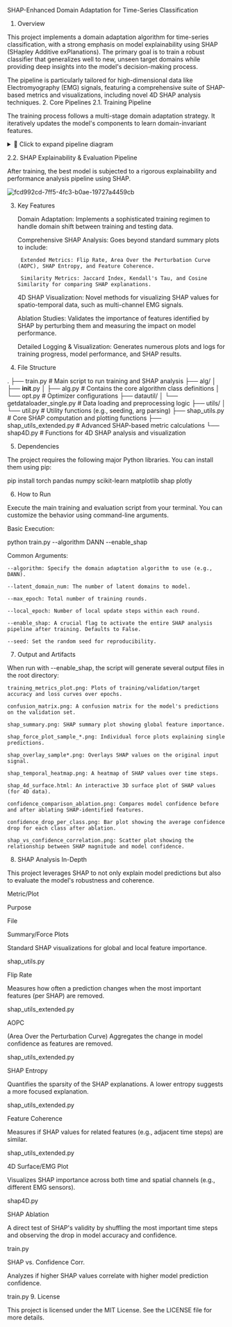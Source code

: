 SHAP-Enhanced Domain Adaptation for Time-Series Classification
1. Overview

This project implements a domain adaptation algorithm for time-series classification, with a strong emphasis on model explainability using SHAP (SHapley Additive exPlanations). The primary goal is to train a robust classifier that generalizes well to new, unseen target domains while providing deep insights into the model's decision-making process.

The pipeline is particularly tailored for high-dimensional data like Electromyography (EMG) signals, featuring a comprehensive suite of SHAP-based metrics and visualizations, including novel 4D SHAP analysis techniques.
2. Core Pipelines
2.1. Training Pipeline

The training process follows a multi-stage domain adaptation strategy. It iteratively updates the model's components to learn domain-invariant features.
<details> <summary>📘 Click to expand pipeline diagram</summary>	
	
	        +--------------------------+
		|      Input Data          |
		| (Train, Valid, Target)   |
	        +--------------------------+
		             |
		             v
		+--------------------------+
		|  Initialize Algorithm    |
		|   (e.g., DANN, CDAN)     |
		+--------------------------+   

        //=============================\\
       ||        Training Loop         ||
        \\=============================//
                     |
                     v
    +--------------------------------+        +--------------------------------+
    | 1. Feature Updater (A)         | -----> | 2. Latent Domain Characterizer |
    | (Update All model params)      |        |     (Adversarial training)     |
    +--------------------------------+        +--------------------------------+
                     |                                  |
                     v                                  |
    +--------------------------------+                  |
    | 3. Set Domain Labels           | <-----------------+
    | (Assign pseudo-labels)         |
    +--------------------------------+
                     |
                     v
    +--------------------------------+
    | 4. Domain-Invariant Feature    |
    |    Learner (C)                 |
    | (Classifier update)           |
    +--------------------------------+

        //===============================\\
       ||  Validation & Model Selection  ||
        \\===============================//
                     |
                     v
    +----------------------------+
    |      Best Model Saved      |
    |  (Based on Valid Accuracy) |
    +----------------------------+
</details>

2.2. SHAP Explainability & Evaluation Pipeline

After training, the best model is subjected to a rigorous explainability and performance analysis pipeline using SHAP.

![fcd992cd-7ff5-4fc3-b0ae-19727a4459cb](https://github.com/user-attachments/assets/f1e3f214-d836-4d32-a27e-a90aeb96ab41)



3. Key Features

    Domain Adaptation: Implements a sophisticated training regimen to handle domain shift between training and testing data.

    Comprehensive SHAP Analysis: Goes beyond standard summary plots to include:

        Extended Metrics: Flip Rate, Area Over the Perturbation Curve (AOPC), SHAP Entropy, and Feature Coherence.

        Similarity Metrics: Jaccard Index, Kendall's Tau, and Cosine Similarity for comparing SHAP explanations.

    4D SHAP Visualization: Novel methods for visualizing SHAP values for spatio-temporal data, such as multi-channel EMG signals.

    Ablation Studies: Validates the importance of features identified by SHAP by perturbing them and measuring the impact on model performance.

    Detailed Logging & Visualization: Generates numerous plots and logs for training progress, model performance, and SHAP results.

4. File Structure

.
├── train.py                 # Main script to run training and SHAP analysis
├── alg/
│   ├── __init__.py
│   ├── alg.py               # Contains the core algorithm class definitions
│   └── opt.py               # Optimizer configurations
├── datautil/
│   └── getdataloader_single.py # Data loading and preprocessing logic
├── utils/
│   └── util.py              # Utility functions (e.g., seeding, arg parsing)
├── shap_utils.py            # Core SHAP computation and plotting functions
├── shap_utils_extended.py   # Advanced SHAP-based metric calculations
└── shap4D.py                # Functions for 4D SHAP analysis and visualization

5. Dependencies

The project requires the following major Python libraries. You can install them using pip:

pip install torch pandas numpy scikit-learn matplotlib shap plotly

6. How to Run

Execute the main training and evaluation script from your terminal. You can customize the behavior using command-line arguments.

Basic Execution:

python train.py --algorithm DANN --enable_shap

Common Arguments:

    --algorithm: Specify the domain adaptation algorithm to use (e.g., DANN).

    --latent_domain_num: The number of latent domains to model.

    --max_epoch: Total number of training rounds.

    --local_epoch: Number of local update steps within each round.

    --enable_shap: A crucial flag to activate the entire SHAP analysis pipeline after training. Defaults to False.

    --seed: Set the random seed for reproducibility.

7. Output and Artifacts

When run with --enable_shap, the script will generate several output files in the root directory:

    training_metrics_plot.png: Plots of training/validation/target accuracy and loss curves over epochs.

    confusion_matrix.png: A confusion matrix for the model's predictions on the validation set.

    shap_summary.png: SHAP summary plot showing global feature importance.

    shap_force_plot_sample_*.png: Individual force plots explaining single predictions.

    shap_overlay_sample*.png: Overlays SHAP values on the original input signal.

    shap_temporal_heatmap.png: A heatmap of SHAP values over time steps.

    shap_4d_surface.html: An interactive 3D surface plot of SHAP values (for 4D data).

    confidence_comparison_ablation.png: Compares model confidence before and after ablating SHAP-identified features.

    confidence_drop_per_class.png: Bar plot showing the average confidence drop for each class after ablation.

    shap_vs_confidence_correlation.png: Scatter plot showing the relationship between SHAP magnitude and model confidence.

8. SHAP Analysis In-Depth

This project leverages SHAP to not only explain model predictions but also to evaluate the model's robustness and coherence.

Metric/Plot
	

Purpose
	

File

Summary/Force Plots
	

Standard SHAP visualizations for global and local feature importance.
	

shap_utils.py

Flip Rate
	

Measures how often a prediction changes when the most important features (per SHAP) are removed.
	

shap_utils_extended.py

AOPC
	

(Area Over the Perturbation Curve) Aggregates the change in model confidence as features are removed.
	

shap_utils_extended.py

SHAP Entropy
	

Quantifies the sparsity of the SHAP explanations. A lower entropy suggests a more focused explanation.
	

shap_utils_extended.py

Feature Coherence
	

Measures if SHAP values for related features (e.g., adjacent time steps) are similar.
	

shap_utils_extended.py

4D Surface/EMG Plot
	

Visualizes SHAP importance across both time and spatial channels (e.g., different EMG sensors).
	

shap4D.py

SHAP Ablation
	

A direct test of SHAP's validity by shuffling the most important time steps and observing the drop in model accuracy and confidence.
	

train.py

SHAP vs. Confidence Corr.
	

Analyzes if higher SHAP values correlate with higher model prediction confidence.
	

train.py
9. License

This project is licensed under the MIT License. See the LICENSE file for more details.
